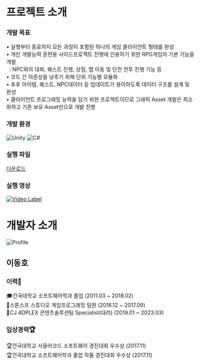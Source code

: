 # 프로젝트 소개
### 개발 목표
• 실행부터 종료까지 모든 과정이 포함된 하나의 게임 클라이언트 형태를 완성</br>
• 개인 개발능력 훈련용 사이드프로젝트 진행에 인용하기 위한 RPG게임의 기본 기능을 개발</br>
&nbsp;&nbsp;: NPC와의 대화, 퀘스트 진행, 상점, 맵 이동 및 던전 전투 진행 기능 등</br>
• 코드 간 의존성을 낮추기 위해 단위 기능별 모듈화</br>
• 추후 아이템, 퀘스트, NPC데이터 등 업데이트가 용이하도록 데이터 구조를 설계 및 완성</br>
• 클라이언트 프로그래밍 능력을 담기 위한 프로젝트이므로 그래픽 Asset 개발은 최소화하고 기존 보유 Asset만으로 개발 진행</br>

### 개발 환경
![Unity](https://img.shields.io/badge/unity-%23000000.svg?style=for-the-badge&logo=unity&logoColor=white)
![C#](https://img.shields.io/badge/c%23-%23239120.svg?style=for-the-badge&logo=csharp&logoColor=white)

### 실행 파일
[다운로드](https://docs.google.com/uc?export=download&id=1U1La4isEi6jx0LL_jpMc4rt-UZhBBx2Q) 
### 실행 영상
[![Video Label](http://img.youtube.com/vi/6R00T7YufZY/0.jpg)](https://youtu.be/6R00T7YufZY)

# 개발자 소개
![Profile](https://github.com/Freedate/Game-Client-Portfolio/assets/10007304/092f7c7e-06e6-4b6a-887a-ef9425a98139)

## 이동호
### 이력💼
🎓건국대학교 소프트웨어학과 졸업 (2011.03 ~ 2018.02)</br>
💼스톤스프 스튜디오 게임프로그래밍 팀원 (2016.12 ~ 2017.09)</br>
💼CJ 4DPLEX 콘텐츠솔루션팀 Specialist(대리) (2019.01 ~ 2023.03)</br>

### 입상경력🏆
🏆건국대학교 서울어코드 소프트웨어 경진대회 우수상 (2017.11)</br>
🏆건국대학교 소프트웨어학과 졸업 작품 경진대회 우수상 (2017.11)</br>
